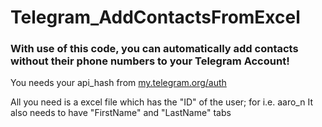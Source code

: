 # Telegram_AddContactsFromExcel

<h3>With use of this code, you can automatically add contacts without their phone numbers to your Telegram Account!</h3>
You needs your api_hash from <a href="my.telegram.org/auth">my.telegram.org/auth</a>

All you need is a excel file which has the "ID" of the user; for i.e. aaro_n
It also needs to have "FirstName" and "LastName" tabs
